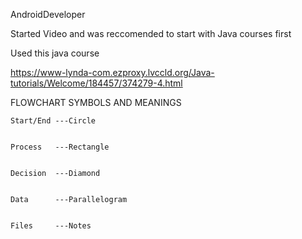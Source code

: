 AndroidDeveloper

Started Video and was reccomended to start with Java courses first

Used this java course 

https://www-lynda-com.ezproxy.lvccld.org/Java-tutorials/Welcome/184457/374279-4.html

FLOWCHART SYMBOLS AND MEANINGS
```
Start/End ---Circle


Process   ---Rectangle


Decision  ---Diamond


Data      ---Parallelogram


Files     ---Notes
```

